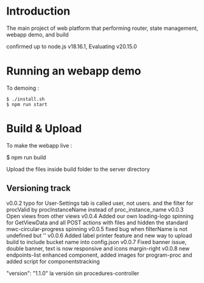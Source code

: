 # Introduction

The main project of web platform that performing router, state management, webapp demo, and build

confirmed up to node.js v18.16.1, Evaluating v20.15.0


# Running an webapp demo
To demoing :

```
$ ./install.sh
$ npm run start
```

# Build & Upload
To make the webapp live :

$ npm run build

Upload the files inside build folder to the server directory

## Versioning track

v0.0.2 typo for User-Settings tab is called user, not users. and the filter for procValid by 
procInstanceName instead of proc_instance_name
v0.0.3 Open views from other views
v0.0.4 Added our own loading-logo spinning for GetViewData and all POST actions with files and hidden the standard mwc-circular-progress spinning
v0.0.5 fixed bug when filterName is not undefined but ''
v0.0.6 Added label printer feature and new way to upload build to include bucket name into config.json
v0.0.7 Fixed banner issue, double banner, text is now responsive and icons margin-right
v0.0.8 new endpoints-list enhanced component, added images for program-proc and added script for componentstracking

"version": "1.1.0" la versión sin procedures-controller